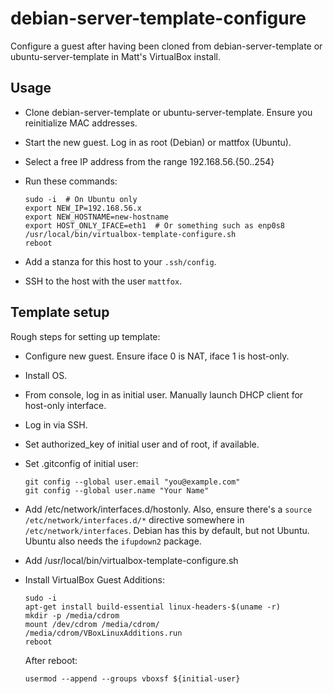 # debian-server-template-configure

Configure a guest after having been cloned from debian-server-template or ubuntu-server-template in Matt's VirtualBox install.

## Usage

* Clone debian-server-template or ubuntu-server-template. Ensure you reinitialize MAC addresses.
* Start the new guest. Log in as root (Debian) or mattfox (Ubuntu).
* Select a free IP address from the range 192.168.56.{50..254}
* Run these commands:

      sudo -i  # On Ubuntu only
      export NEW_IP=192.168.56.x
      export NEW_HOSTNAME=new-hostname
      export HOST_ONLY_IFACE=eth1  # Or something such as enp0s8
      /usr/local/bin/virtualbox-template-configure.sh
      reboot

* Add a stanza for this host to your `.ssh/config`.
* SSH to the host with the user `mattfox`.

## Template setup

Rough steps for setting up template:

* Configure new guest. Ensure iface 0 is NAT, iface 1 is host-only.
* Install OS.
* From console, log in as initial user. Manually launch DHCP client for host-only interface.
* Log in via SSH.
* Set authorized_key of initial user and of root, if available.
* Set .gitconfig of initial user:

      git config --global user.email "you@example.com"
      git config --global user.name "Your Name"

* Add /etc/network/interfaces.d/hostonly. Also, ensure there's a `source /etc/network/interfaces.d/*` directive somewhere in `/etc/network/interfaces`. Debian has this by default, but not Ubuntu. Ubuntu also needs the `ifupdown2` package.
* Add /usr/local/bin/virtualbox-template-configure.sh
* Install VirtualBox Guest Additions:

      sudo -i
      apt-get install build-essential linux-headers-$(uname -r)
      mkdir -p /media/cdrom
      mount /dev/cdrom /media/cdrom/
      /media/cdrom/VBoxLinuxAdditions.run
      reboot
    
    After reboot:
    
      usermod --append --groups vboxsf ${initial-user}
